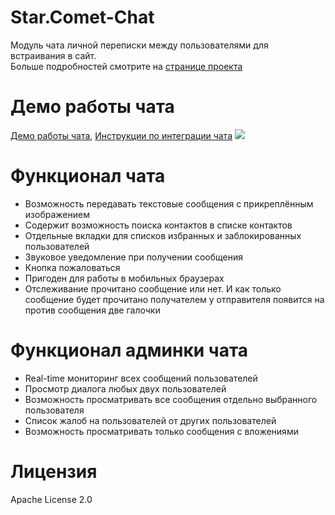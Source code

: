 <h1>Star.Comet-Chat</h1>
Модуль чата личной переписки между пользователями для встраивания в сайт. <br>
Больше подробностей смотрите на <a href="http://comet-server.ru/wiki/doku.php/comet:star-comet-chat" >странице проекта</a>


<h1>Демо работы чата</h1>
<a href="http://comet-server.ru/doc/CometQL/Star.Comet-Chat/backend-example/index.php">Демо работы чата</a>, 
<a href="http://comet-server.ru/wiki/doku.php/comet:star-comet-chat#интеграция_чата">Инструкции по интеграции чата</a>
<img src="http://comet-server.ru/wiki/lib/exe/fetch.php/star-comet-chat:screenshot_4_.png">

<h1>Функционал чата</h1>
<ul>
<li >Возможность передавать текстовые сообщения с прикреплённым изображением</li>
<li >Содержит возможность поиска контактов в списке контактов</li>
<li >Отдельные вкладки для списков избранных и заблокированных пользователей</li>
<li >Звуковое уведомление при получении сообщения</li>
<li >Кнопка пожаловаться</li>
<li >Пригоден для работы в мобильных браузерах</li>
<li >Отслеживание прочитано сообщение или нет. И как только сообщение будет прочитано получателем у отправителя появится на против сообщения две галочки</li>
</ul>

<h1>Функционал админки чата</h1>
<ul>
<li >Real-time мониторинг всех сообщений пользователей</li>
<li >Просмотр диалога любых двух пользователей</li>
<li >Возможность просматривать все сообщения отдельно выбранного пользователя</li>
<li >Список жалоб на пользователей от других пользователей</li>
<li >Возможность просматривать только сообщения с вложениями</li>
</ul>

<h1>Лицензия</h1>
Apache License 2.0